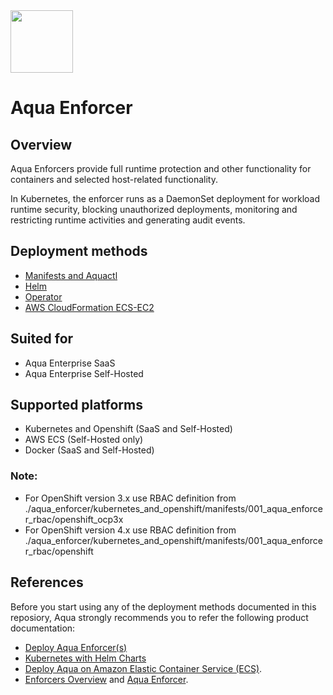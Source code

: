 <img src="https://avatars3.githubusercontent.com/u/12783832?s=200&v=4" height="100" width="100" />

# Aqua Enforcer 

## Overview

Aqua Enforcers provide full runtime protection and other functionality for containers and selected host-related functionality.

In Kubernetes, the enforcer runs as a DaemonSet deployment for workload runtime security, blocking unauthorized deployments, monitoring and restricting runtime activities and generating audit events.

## Deployment methods
* [Manifests and Aquactl](./kubernetes_and_openshift/manifests)
* [Helm](./kubernetes_and_openshift/helm)
* [Operator](./kubernetes_and_openshift/operator)
* [AWS CloudFormation ECS-EC2](./ecs/cloudformation/aqua-ecs-c2)

## Suited for
* Aqua Enterprise SaaS
* Aqua Enterprise Self-Hosted

## Supported platforms
* Kubernetes and Openshift (SaaS and Self-Hosted)
* AWS ECS (Self-Hosted only)
* Docker (SaaS and Self-Hosted)

### Note:
* For OpenShift version 3.x use RBAC definition from ./aqua_enforcer/kubernetes_and_openshift/manifests/001_aqua_enforcer_rbac/openshift_ocp3x
* For OpenShift version 4.x use RBAC definition from ./aqua_enforcer/kubernetes_and_openshift/manifests/001_aqua_enforcer_rbac/openshift


## References
Before you start using any of the deployment methods documented in this reposiory, Aqua strongly recommends you to refer the following product documentation:
* [Deploy Aqua Enforcer(s)](https://docs.aquasec.com/v6.5/docs/deploy-k8s-aqua-enforcers)
* [Kubernetes with Helm Charts](https://docs.aquasec.com/v6.5/docs/kubernetes-with-helm#section-step-4-deploy-the-aqua-enforcer)
* [Deploy Aqua on Amazon Elastic Container Service (ECS)](https://docs.aquasec.com/v6.5/docs/amazon-elastic-container-service-ecs#section-step-2-deploy-aqua-enforcers).
* [Enforcers Overview](https://docs.aquasec.com/v6.5/docs/enforcers-overview#section-aqua-enforcers) and [Aqua Enforcer](https://docs.aquasec.com/v6.5/docs/aqua-enforcer).